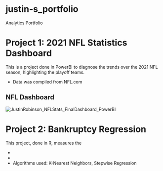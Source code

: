 # justin-s_portfolio
Analytics Portfolio

# Project 1: 2021 NFL Statistics Dashboard

This is a project done in PowerBI to diagnose the trends over the 2021 NFL season, highlighting the playoff teams.

* Data was compiled from NFL.com

## NFL Dashboard
![JustinRobinson_NFLStats_FinalDashboard_PowerBI](https://user-images.githubusercontent.com/109247395/179371998-d39352da-c54b-4d9a-9268-3b60e1cbba45.jpg)


# Project 2: Bankruptcy Regression

This project, done in R, measures the 

*
* 
* Algorithms used: K-Nearest Neighbors, Stepwise Regression

